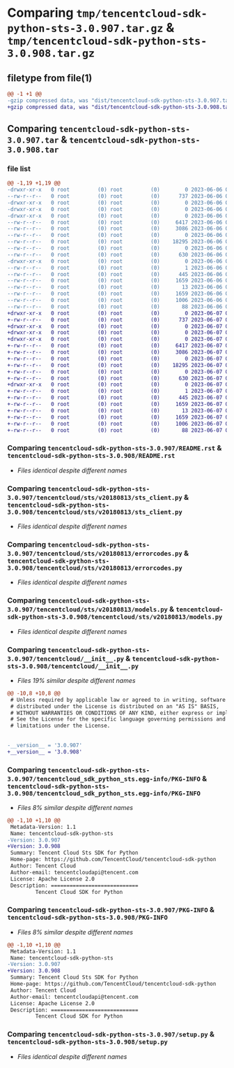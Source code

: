 # Comparing `tmp/tencentcloud-sdk-python-sts-3.0.907.tar.gz` & `tmp/tencentcloud-sdk-python-sts-3.0.908.tar.gz`

## filetype from file(1)

```diff
@@ -1 +1 @@
-gzip compressed data, was "dist/tencentcloud-sdk-python-sts-3.0.907.tar", last modified: Tue Jun  6 02:34:25 2023, max compression
+gzip compressed data, was "dist/tencentcloud-sdk-python-sts-3.0.908.tar", last modified: Wed Jun  7 00:31:54 2023, max compression
```

## Comparing `tencentcloud-sdk-python-sts-3.0.907.tar` & `tencentcloud-sdk-python-sts-3.0.908.tar`

### file list

```diff
@@ -1,19 +1,19 @@
-drwxr-xr-x   0 root         (0) root         (0)        0 2023-06-06 02:34:25.000000 tencentcloud-sdk-python-sts-3.0.907/
--rw-r--r--   0 root         (0) root         (0)      737 2023-06-06 02:34:25.000000 tencentcloud-sdk-python-sts-3.0.907/README.rst
-drwxr-xr-x   0 root         (0) root         (0)        0 2023-06-06 02:34:25.000000 tencentcloud-sdk-python-sts-3.0.907/tencentcloud/
-drwxr-xr-x   0 root         (0) root         (0)        0 2023-06-06 02:34:25.000000 tencentcloud-sdk-python-sts-3.0.907/tencentcloud/sts/
-drwxr-xr-x   0 root         (0) root         (0)        0 2023-06-06 02:34:25.000000 tencentcloud-sdk-python-sts-3.0.907/tencentcloud/sts/v20180813/
--rw-r--r--   0 root         (0) root         (0)     6417 2023-06-06 02:34:25.000000 tencentcloud-sdk-python-sts-3.0.907/tencentcloud/sts/v20180813/sts_client.py
--rw-r--r--   0 root         (0) root         (0)     3086 2023-06-06 02:34:25.000000 tencentcloud-sdk-python-sts-3.0.907/tencentcloud/sts/v20180813/errorcodes.py
--rw-r--r--   0 root         (0) root         (0)        0 2023-06-06 02:34:25.000000 tencentcloud-sdk-python-sts-3.0.907/tencentcloud/sts/v20180813/__init__.py
--rw-r--r--   0 root         (0) root         (0)    18295 2023-06-06 02:34:25.000000 tencentcloud-sdk-python-sts-3.0.907/tencentcloud/sts/v20180813/models.py
--rw-r--r--   0 root         (0) root         (0)        0 2023-06-06 02:34:25.000000 tencentcloud-sdk-python-sts-3.0.907/tencentcloud/sts/__init__.py
--rw-r--r--   0 root         (0) root         (0)      630 2023-06-06 02:34:25.000000 tencentcloud-sdk-python-sts-3.0.907/tencentcloud/__init__.py
-drwxr-xr-x   0 root         (0) root         (0)        0 2023-06-06 02:34:25.000000 tencentcloud-sdk-python-sts-3.0.907/tencentcloud_sdk_python_sts.egg-info/
--rw-r--r--   0 root         (0) root         (0)        1 2023-06-06 02:34:25.000000 tencentcloud-sdk-python-sts-3.0.907/tencentcloud_sdk_python_sts.egg-info/dependency_links.txt
--rw-r--r--   0 root         (0) root         (0)      445 2023-06-06 02:34:25.000000 tencentcloud-sdk-python-sts-3.0.907/tencentcloud_sdk_python_sts.egg-info/SOURCES.txt
--rw-r--r--   0 root         (0) root         (0)     1659 2023-06-06 02:34:25.000000 tencentcloud-sdk-python-sts-3.0.907/tencentcloud_sdk_python_sts.egg-info/PKG-INFO
--rw-r--r--   0 root         (0) root         (0)       13 2023-06-06 02:34:25.000000 tencentcloud-sdk-python-sts-3.0.907/tencentcloud_sdk_python_sts.egg-info/top_level.txt
--rw-r--r--   0 root         (0) root         (0)     1659 2023-06-06 02:34:25.000000 tencentcloud-sdk-python-sts-3.0.907/PKG-INFO
--rw-r--r--   0 root         (0) root         (0)     1006 2023-06-06 02:34:25.000000 tencentcloud-sdk-python-sts-3.0.907/setup.py
--rw-r--r--   0 root         (0) root         (0)       88 2023-06-06 02:34:25.000000 tencentcloud-sdk-python-sts-3.0.907/setup.cfg
+drwxr-xr-x   0 root         (0) root         (0)        0 2023-06-07 00:31:54.000000 tencentcloud-sdk-python-sts-3.0.908/
+-rw-r--r--   0 root         (0) root         (0)      737 2023-06-07 00:31:54.000000 tencentcloud-sdk-python-sts-3.0.908/README.rst
+drwxr-xr-x   0 root         (0) root         (0)        0 2023-06-07 00:31:54.000000 tencentcloud-sdk-python-sts-3.0.908/tencentcloud/
+drwxr-xr-x   0 root         (0) root         (0)        0 2023-06-07 00:31:54.000000 tencentcloud-sdk-python-sts-3.0.908/tencentcloud/sts/
+drwxr-xr-x   0 root         (0) root         (0)        0 2023-06-07 00:31:54.000000 tencentcloud-sdk-python-sts-3.0.908/tencentcloud/sts/v20180813/
+-rw-r--r--   0 root         (0) root         (0)     6417 2023-06-07 00:31:54.000000 tencentcloud-sdk-python-sts-3.0.908/tencentcloud/sts/v20180813/sts_client.py
+-rw-r--r--   0 root         (0) root         (0)     3086 2023-06-07 00:31:54.000000 tencentcloud-sdk-python-sts-3.0.908/tencentcloud/sts/v20180813/errorcodes.py
+-rw-r--r--   0 root         (0) root         (0)        0 2023-06-07 00:31:54.000000 tencentcloud-sdk-python-sts-3.0.908/tencentcloud/sts/v20180813/__init__.py
+-rw-r--r--   0 root         (0) root         (0)    18295 2023-06-07 00:31:54.000000 tencentcloud-sdk-python-sts-3.0.908/tencentcloud/sts/v20180813/models.py
+-rw-r--r--   0 root         (0) root         (0)        0 2023-06-07 00:31:54.000000 tencentcloud-sdk-python-sts-3.0.908/tencentcloud/sts/__init__.py
+-rw-r--r--   0 root         (0) root         (0)      630 2023-06-07 00:31:54.000000 tencentcloud-sdk-python-sts-3.0.908/tencentcloud/__init__.py
+drwxr-xr-x   0 root         (0) root         (0)        0 2023-06-07 00:31:54.000000 tencentcloud-sdk-python-sts-3.0.908/tencentcloud_sdk_python_sts.egg-info/
+-rw-r--r--   0 root         (0) root         (0)        1 2023-06-07 00:31:54.000000 tencentcloud-sdk-python-sts-3.0.908/tencentcloud_sdk_python_sts.egg-info/dependency_links.txt
+-rw-r--r--   0 root         (0) root         (0)      445 2023-06-07 00:31:54.000000 tencentcloud-sdk-python-sts-3.0.908/tencentcloud_sdk_python_sts.egg-info/SOURCES.txt
+-rw-r--r--   0 root         (0) root         (0)     1659 2023-06-07 00:31:54.000000 tencentcloud-sdk-python-sts-3.0.908/tencentcloud_sdk_python_sts.egg-info/PKG-INFO
+-rw-r--r--   0 root         (0) root         (0)       13 2023-06-07 00:31:54.000000 tencentcloud-sdk-python-sts-3.0.908/tencentcloud_sdk_python_sts.egg-info/top_level.txt
+-rw-r--r--   0 root         (0) root         (0)     1659 2023-06-07 00:31:54.000000 tencentcloud-sdk-python-sts-3.0.908/PKG-INFO
+-rw-r--r--   0 root         (0) root         (0)     1006 2023-06-07 00:31:54.000000 tencentcloud-sdk-python-sts-3.0.908/setup.py
+-rw-r--r--   0 root         (0) root         (0)       88 2023-06-07 00:31:54.000000 tencentcloud-sdk-python-sts-3.0.908/setup.cfg
```

### Comparing `tencentcloud-sdk-python-sts-3.0.907/README.rst` & `tencentcloud-sdk-python-sts-3.0.908/README.rst`

 * *Files identical despite different names*

### Comparing `tencentcloud-sdk-python-sts-3.0.907/tencentcloud/sts/v20180813/sts_client.py` & `tencentcloud-sdk-python-sts-3.0.908/tencentcloud/sts/v20180813/sts_client.py`

 * *Files identical despite different names*

### Comparing `tencentcloud-sdk-python-sts-3.0.907/tencentcloud/sts/v20180813/errorcodes.py` & `tencentcloud-sdk-python-sts-3.0.908/tencentcloud/sts/v20180813/errorcodes.py`

 * *Files identical despite different names*

### Comparing `tencentcloud-sdk-python-sts-3.0.907/tencentcloud/sts/v20180813/models.py` & `tencentcloud-sdk-python-sts-3.0.908/tencentcloud/sts/v20180813/models.py`

 * *Files identical despite different names*

### Comparing `tencentcloud-sdk-python-sts-3.0.907/tencentcloud/__init__.py` & `tencentcloud-sdk-python-sts-3.0.908/tencentcloud/__init__.py`

 * *Files 19% similar despite different names*

```diff
@@ -10,8 +10,8 @@
 # Unless required by applicable law or agreed to in writing, software
 # distributed under the License is distributed on an "AS IS" BASIS,
 # WITHOUT WARRANTIES OR CONDITIONS OF ANY KIND, either express or implied.
 # See the License for the specific language governing permissions and
 # limitations under the License.
 
 
-__version__ = '3.0.907'
+__version__ = '3.0.908'
```

### Comparing `tencentcloud-sdk-python-sts-3.0.907/tencentcloud_sdk_python_sts.egg-info/PKG-INFO` & `tencentcloud-sdk-python-sts-3.0.908/tencentcloud_sdk_python_sts.egg-info/PKG-INFO`

 * *Files 8% similar despite different names*

```diff
@@ -1,10 +1,10 @@
 Metadata-Version: 1.1
 Name: tencentcloud-sdk-python-sts
-Version: 3.0.907
+Version: 3.0.908
 Summary: Tencent Cloud Sts SDK for Python
 Home-page: https://github.com/TencentCloud/tencentcloud-sdk-python
 Author: Tencent Cloud
 Author-email: tencentcloudapi@tencent.com
 License: Apache License 2.0
 Description: ============================
         Tencent Cloud SDK for Python
```

### Comparing `tencentcloud-sdk-python-sts-3.0.907/PKG-INFO` & `tencentcloud-sdk-python-sts-3.0.908/PKG-INFO`

 * *Files 8% similar despite different names*

```diff
@@ -1,10 +1,10 @@
 Metadata-Version: 1.1
 Name: tencentcloud-sdk-python-sts
-Version: 3.0.907
+Version: 3.0.908
 Summary: Tencent Cloud Sts SDK for Python
 Home-page: https://github.com/TencentCloud/tencentcloud-sdk-python
 Author: Tencent Cloud
 Author-email: tencentcloudapi@tencent.com
 License: Apache License 2.0
 Description: ============================
         Tencent Cloud SDK for Python
```

### Comparing `tencentcloud-sdk-python-sts-3.0.907/setup.py` & `tencentcloud-sdk-python-sts-3.0.908/setup.py`

 * *Files identical despite different names*

